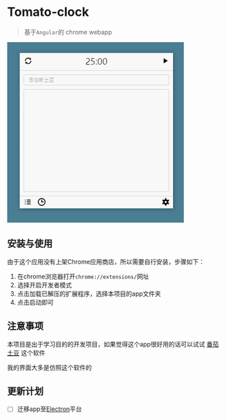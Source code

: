 # Tomato-clock
> 基于`Angular`的 chrome webapp

![demo演示](demo1.gif)



## 安装与使用

由于这个应用没有上架Chrome应用商店，所以需要自行安装，步骤如下：

1. 在chrome浏览器打开`chrome://extensions/`网址
2. 选择开启开发者模式
3. 点击加载已解压的扩展程序，选择本项目的app文件夹
4. 点击启动即可



## 注意事项

本项目是出于学习目的的开发项目，如果觉得这个app很好用的话可以试试 [番茄土豆](https://pomotodo.com/) 这个软件

我的界面大多是仿照这个软件的



## 更新计划

- [ ] 迁移app至[Electron](http://www.cnblogs.com/lhb25/p/create-cross-platform-desktop-applications.html)平台